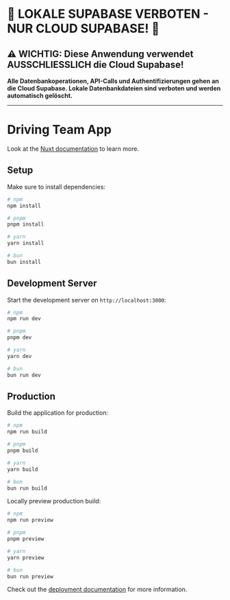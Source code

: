 # 🚫 LOKALE SUPABASE VERBOTEN - NUR CLOUD SUPABASE! 🚫

## ⚠️ WICHTIG: Diese Anwendung verwendet AUSSCHLIESSLICH die Cloud Supabase!

**Alle Datenbankoperationen, API-Calls und Authentifizierungen gehen an die Cloud Supabase. Lokale Datenbankdateien sind verboten und werden automatisch gelöscht.**

---

# Driving Team App

Look at the [Nuxt documentation](https://nuxt.com/docs/getting-started/introduction) to learn more.

## Setup

Make sure to install dependencies:

```bash
# npm
npm install

# pnpm
pnpm install

# yarn
yarn install

# bun
bun install
```

## Development Server

Start the development server on `http://localhost:3000`:

```bash
# npm
npm run dev

# pnpm
pnpm dev

# yarn
yarn dev

# bun
bun run dev
```

## Production

Build the application for production:

```bash
# npm
npm run build

# pnpm
pnpm build

# yarn
yarn build

# bun
bun run build
```

Locally preview production build:

```bash
# npm
npm run preview

# pnpm
pnpm preview

# yarn
yarn preview

# bun
bun run preview
```

Check out the [deployment documentation](https://nuxt.com/docs/getting-started/deployment) for more information.
